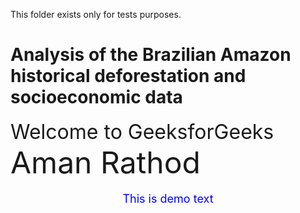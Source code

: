 This folder exists only for tests purposes.
# Analysis of the Brazilian Amazon historical deforestation and socioeconomic data

<html>
<body>
  <!-- Using <font> tag to set font size -->
  <font size="6">
    Welcome to GeeksforGeeks
  </font>
  <font size="24">
    Aman Rathod
  </font>
</body>
</html>

<p align="center" style="color:blue;font-size:18px;" > 
  This is demo text
</p>

<p align="center" ><strong>
  <font size="8"> </font></strong>
</p>
